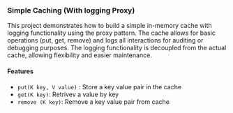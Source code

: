 ### Simple Caching (With logging Proxy)

This project demonstrates how to build a simple in-memory cache with logging functionality using the proxy pattern. The cache allows for basic operations (put, get, remove) and logs all interactions for auditing or debugging purposes. The logging functionality is decoupled from the actual cache, allowing flexibility and easier maintenance.


#### Features
 - ```put(K key, V value)``` : Store a key value pair in the cache
 - ```get(K key)```: Retrivev a value by key
 - ```remove (K key)```: Remove a key value pair from cache
